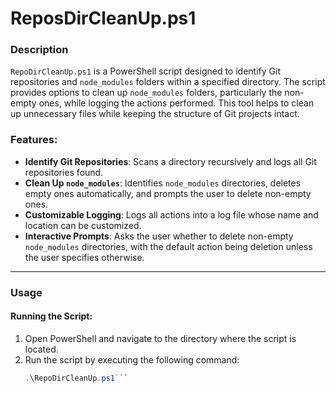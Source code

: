 # ReposDirCleanUp.ps1

### Description

`RepoDirCleanUp.ps1` is a PowerShell script designed to identify Git repositories and `node_modules` folders within a specified directory. The script provides options to clean up `node_modules` folders, particularly the non-empty ones, while logging the actions performed. This tool helps to clean up unnecessary files while keeping the structure of Git projects intact.

### Features:
- **Identify Git Repositories**: Scans a directory recursively and logs all Git repositories found.
- **Clean Up `node_modules`**: Identifies `node_modules` directories, deletes empty ones automatically, and prompts the user to delete non-empty ones.
- **Customizable Logging**: Logs all actions into a log file whose name and location can be customized.
- **Interactive Prompts**: Asks the user whether to delete non-empty `node_modules` directories, with the default action being deletion unless the user specifies otherwise.

---

### Usage

#### Running the Script:

1. Open PowerShell and navigate to the directory where the script is located.
2. Run the script by executing the following command:
   ```powershell
   .\RepoDirCleanUp.ps1```

   
